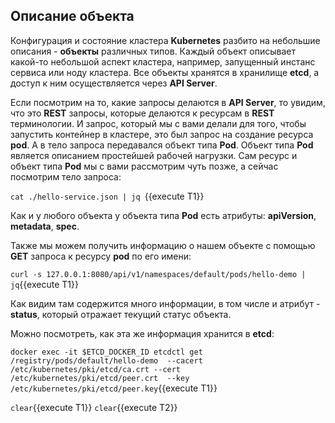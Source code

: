 ## Описание объекта

Конфигурация и состояние кластера **Kubernetes** разбито на небольшие описания - **объекты** различных типов. Каждый объект описывает какой-то небольшой аспект кластера, например, запущенный инстанс сервиса или ноду кластера. Все объекты хранятся в хранилище **etcd**, а доступ к ним осуществляется через **API Server**.

Если посмотрим на то, какие запросы делаются в **API Server**, то увидим, что это **REST** запросы, которые делаются к ресурсам в **REST** терминологии. И запрос, который мы с вами делали для того, чтобы запустить контейнер в кластере, это был запрос на создание ресурса **pod**. А в тело запроса передавался объект типа **Pod**. Объект типа **Pod** является описанием простейшей рабочей нагрузки. Сам ресурс и объект типа **Pod** мы с вами рассмотрим чуть позже, а сейчас посмотрим тело запроса:

`cat ./hello-service.json | jq `{{execute T1}}

Как и у любого объекта у объекта типа **Pod** есть атрибуты: **apiVersion**, **metadata**, **spec**.

Также мы можем получить информацию о нашем объекте с помощью **GET** запроса к ресурсу **pod** по его имени:

`curl -s 127.0.0.1:8080/api/v1/namespaces/default/pods/hello-demo | jq`{{execute T1}}

Как видим там содержится много информации, в том числе и атрибут - **status**, который отражает текущий статус объекта.

Можно посмотреть, как эта же информация хранится в **etcd**:

`docker exec -it $ETCD_DOCKER_ID etcdctl get /registry/pods/default/hello-demo  --cacert /etc/kubernetes/pki/etcd/ca.crt --cert /etc/kubernetes/pki/etcd/peer.crt  --key /etc/kubernetes/pki/etcd/peer.key`{{execute T1}}

`clear`{{execute T1}} `clear`{{execute T2}}
